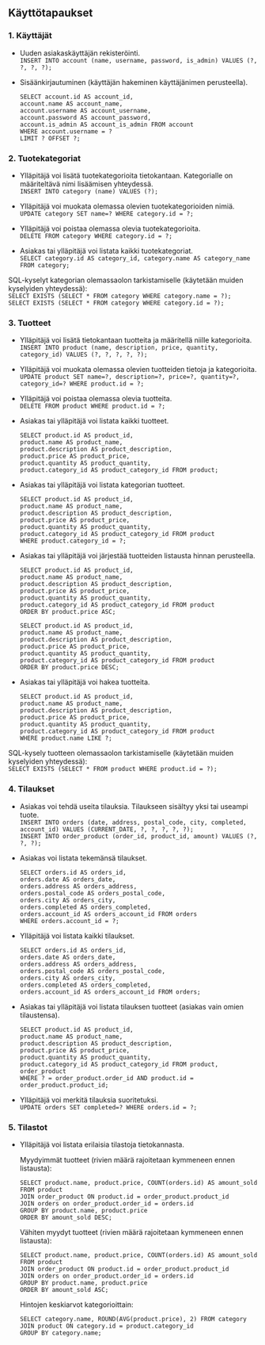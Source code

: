 ## Käyttötapaukset

### 1. Käyttäjät

- Uuden asiakaskäyttäjän rekisteröinti.<br>
```INSERT INTO account (name, username, password, is_admin) VALUES (?, ?, ?, ?);```

- Sisäänkirjautuminen (käyttäjän hakeminen käyttäjänimen perusteella).<br>
  ```
  SELECT account.id AS account_id, 
  account.name AS account_name, 
  account.username AS account_username, 
  account.password AS account_password, 
  account.is_admin AS account_is_admin FROM account 
  WHERE account.username = ? 
  LIMIT ? OFFSET ?;
  ```

### 2. Tuotekategoriat

- Ylläpitäjä voi lisätä tuotekategorioita tietokantaan. Kategorialle on määriteltävä nimi lisäämisen yhteydessä.<br>
```INSERT INTO category (name) VALUES (?);```

- Ylläpitäjä voi muokata olemassa olevien tuotekategorioiden nimiä.<br>
```UPDATE category SET name=? WHERE category.id = ?;```

- Ylläpitäjä voi poistaa olemassa olevia tuotekategorioita.<br>
```DELETE FROM category WHERE category.id = ?;```

- Asiakas tai ylläpitäjä voi listata kaikki tuotekategoriat.<br>
```SELECT category.id AS category_id, category.name AS category_name FROM category;```

SQL-kyselyt kategorian olemassaolon tarkistamiselle (käytetään muiden kyselyiden yhteydessä):<br>
```SELECT EXISTS (SELECT * FROM category WHERE category.name = ?);```<br>
```SELECT EXISTS (SELECT * FROM category WHERE category.id = ?);```

### 3. Tuotteet

- Ylläpitäjä voi lisätä tietokantaan tuotteita ja määritellä niille kategorioita.<br>
```INSERT INTO product (name, description, price, quantity, category_id) VALUES (?, ?, ?, ?, ?);```

- Ylläpitäjä voi muokata olemassa olevien tuotteiden tietoja ja kategorioita.<br>
```UPDATE product SET name=?, description=?, price=?, quantity=?, category_id=? WHERE product.id = ?;```

- Ylläpitäjä voi poistaa olemassa olevia tuotteita.<br>
```DELETE FROM product WHERE product.id = ?;```

- Asiakas tai ylläpitäjä voi listata kaikki tuotteet.<br>
  ```
  SELECT product.id AS product_id, 
  product.name AS product_name, 
  product.description AS product_description, 
  product.price AS product_price, 
  product.quantity AS product_quantity, 
  product.category_id AS product_category_id FROM product;
  ```

- Asiakas tai ylläpitäjä voi listata kategorian tuotteet.<br>
  ```
  SELECT product.id AS product_id, 
  product.name AS product_name, 
  product.description AS product_description, 
  product.price AS product_price, 
  product.quantity AS product_quantity, 
  product.category_id AS product_category_id FROM product 
  WHERE product.category_id = ?;
  ```

- Asiakas tai ylläpitäjä voi järjestää tuotteiden listausta hinnan perusteella.<br>
  ```
  SELECT product.id AS product_id, 
  product.name AS product_name, 
  product.description AS product_description, 
  product.price AS product_price, 
  product.quantity AS product_quantity, 
  product.category_id AS product_category_id FROM product 
  ORDER BY product.price ASC;
  ```
  ```
  SELECT product.id AS product_id, 
  product.name AS product_name, 
  product.description AS product_description, 
  product.price AS product_price, 
  product.quantity AS product_quantity, 
  product.category_id AS product_category_id FROM product 
  ORDER BY product.price DESC;
  ```

- Asiakas tai ylläpitäjä voi hakea tuotteita.<br>
  ```
  SELECT product.id AS product_id, 
  product.name AS product_name, 
  product.description AS product_description, 
  product.price AS product_price, 
  product.quantity AS product_quantity, 
  product.category_id AS product_category_id FROM product 
  WHERE product.name LIKE ?;
  ```

SQL-kysely tuotteen olemassaolon tarkistamiselle (käytetään muiden kyselyiden yhteydessä):<br>
```SELECT EXISTS (SELECT * FROM product WHERE product.id = ?);```

### 4. Tilaukset

- Asiakas voi tehdä useita tilauksia. Tilaukseen sisältyy yksi tai useampi tuote.<br>
```INSERT INTO orders (date, address, postal_code, city, completed, account_id) VALUES (CURRENT_DATE, ?, ?, ?, ?, ?);```<br>
```INSERT INTO order_product (order_id, product_id, amount) VALUES (?, ?, ?);```

- Asiakas voi listata tekemänsä tilaukset.<br>
  ```
  SELECT orders.id AS orders_id, 
  orders.date AS orders_date, 
  orders.address AS orders_address, 
  orders.postal_code AS orders_postal_code, 
  orders.city AS orders_city, 
  orders.completed AS orders_completed, 
  orders.account_id AS orders_account_id FROM orders 
  WHERE orders.account_id = ?;
  ```
  
- Ylläpitäjä voi listata kaikki tilaukset.<br>
  ```
  SELECT orders.id AS orders_id, 
  orders.date AS orders_date, 
  orders.address AS orders_address, 
  orders.postal_code AS orders_postal_code, 
  orders.city AS orders_city, 
  orders.completed AS orders_completed, 
  orders.account_id AS orders_account_id FROM orders;
  ```

- Asiakas tai ylläpitäjä voi listata tilauksen tuotteet (asiakas vain omien tilaustensa).<br>
  ```
  SELECT product.id AS product_id, 
  product.name AS product_name, 
  product.description AS product_description, 
  product.price AS product_price, 
  product.quantity AS product_quantity, 
  product.category_id AS product_category_id FROM product, order_product 
  WHERE ? = order_product.order_id AND product.id = order_product.product_id;
  ```

- Ylläpitäjä voi merkitä tilauksia suoritetuksi.<br>
```UPDATE orders SET completed=? WHERE orders.id = ?;```

### 5. Tilastot

- Ylläpitäjä voi listata erilaisia tilastoja tietokannasta.<br>

  Myydyimmät tuotteet (rivien määrä rajoitetaan kymmeneen ennen listausta):
  
  ```
  SELECT product.name, product.price, COUNT(orders.id) AS amount_sold FROM product 
  JOIN order_product ON product.id = order_product.product_id 
  JOIN orders on order_product.order_id = orders.id 
  GROUP BY product.name, product.price 
  ORDER BY amount_sold DESC;
  ```
  
  Vähiten myydyt tuotteet (rivien määrä rajoitetaan kymmeneen ennen listausta):
  
  ```
  SELECT product.name, product.price, COUNT(orders.id) AS amount_sold FROM product 
  JOIN order_product ON product.id = order_product.product_id 
  JOIN orders on order_product.order_id = orders.id 
  GROUP BY product.name, product.price 
  ORDER BY amount_sold ASC;
  ```
  
  Hintojen keskiarvot kategorioittain:
  ```
  SELECT category.name, ROUND(AVG(product.price), 2) FROM category 
  JOIN product ON category.id = product.category_id 
  GROUP BY category.name;
  ```

